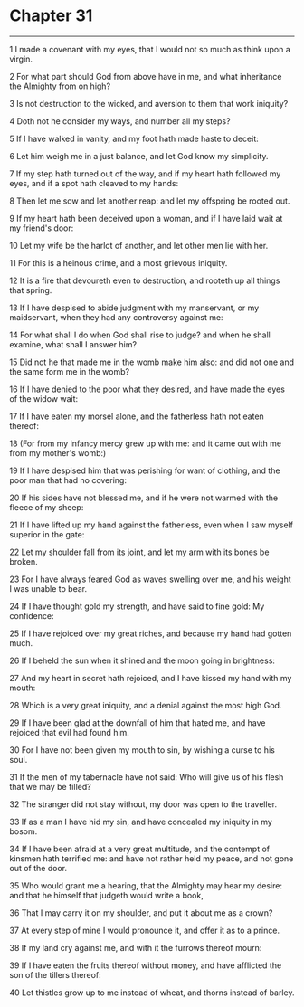 # Chapter 31

***

1 I made a covenant with my eyes, that I would not so much as think upon a virgin.

2 For what part should God from above have in me, and what inheritance the Almighty from on high?

3 Is not destruction to the wicked, and aversion to them that work iniquity?

4 Doth not he consider my ways, and number all my steps?

5 If I have walked in vanity, and my foot hath made haste to deceit:

6 Let him weigh me in a just balance, and let God know my simplicity.

7 If my step hath turned out of the way, and if my heart hath followed my eyes, and if a spot hath cleaved to my hands:

8 Then let me sow and let another reap: and let my offspring be rooted out.

9 If my heart hath been deceived upon a woman, and if I have laid wait at my friend's door:

10 Let my wife be the harlot of another, and let other men lie with her.

11 For this is a heinous crime, and a most grievous iniquity.

12 It is a fire that devoureth even to destruction, and rooteth up all things that spring.

13 If I have despised to abide judgment with my manservant, or my maidservant, when they had any controversy against me:

14 For what shall I do when God shall rise to judge? and when he shall examine, what shall I answer him?

15 Did not he that made me in the womb make him also: and did not one and the same form me in the womb?

16 If I have denied to the poor what they desired, and have made the eyes of the widow wait:

17 If I have eaten my morsel alone, and the fatherless hath not eaten thereof:

18 (For from my infancy mercy grew up with me: and it came out with me from my mother's womb:)

19 If I have despised him that was perishing for want of clothing, and the poor man that had no covering:

20 If his sides have not blessed me, and if he were not warmed with the fleece of my sheep:

21 If I have lifted up my hand against the fatherless, even when I saw myself superior in the gate:

22 Let my shoulder fall from its joint, and let my arm with its bones be broken.

23 For I have always feared God as waves swelling over me, and his weight I was unable to bear.

24 If I have thought gold my strength, and have said to fine gold: My confidence:

25 If I have rejoiced over my great riches, and because my hand had gotten much.

26 If I beheld the sun when it shined and the moon going in brightness:

27 And my heart in secret hath rejoiced, and I have kissed my hand with my mouth:

28 Which is a very great iniquity, and a denial against the most high God.

29 If I have been glad at the downfall of him that hated me, and have rejoiced that evil had found him.

30 For I have not been given my mouth to sin, by wishing a curse to his soul.

31 If the men of my tabernacle have not said: Who will give us of his flesh that we may be filled?

32 The stranger did not stay without, my door was open to the traveller.

33 If as a man I have hid my sin, and have concealed my iniquity in my bosom.

34 If I have been afraid at a very great multitude, and the contempt of kinsmen hath terrified me: and have not rather held my peace, and not gone out of the door.

35 Who would grant me a hearing, that the Almighty may hear my desire: and that he himself that judgeth would write a book,

36 That I may carry it on my shoulder, and put it about me as a crown?

37 At every step of mine I would pronounce it, and offer it as to a prince.

38 If my land cry against me, and with it the furrows thereof mourn:

39 If I have eaten the fruits thereof without money, and have afflicted the son of the tillers thereof:

40 Let thistles grow up to me instead of wheat, and thorns instead of barley.

